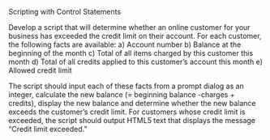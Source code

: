 Scripting with Control Statements

Develop a script that will determine whether an online customer for your business has exceeded the credit limit on their account. For each customer, the following facts are available:
a) Account number 
b) Balance at the beginning of the month 
c) Total of all items charged by this customer this month 
d) Total of all credits applied to this customer’s account this month
e) Allowed credit limit 
 
The script should input each of these facts from a prompt dialog as an integer, 
calculate the new balance (= beginning balance -charges + credits),
display the new balance and determine whether the new balance exceeds the customer’s credit limit. 
For customers whose credit limit is exceeded, the script should output HTML5 text that displays the message “Credit limit exceeded.”
